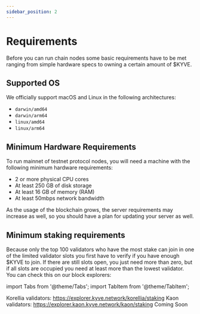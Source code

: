 ```yaml
---
sidebar_position: 2
---
```


# Requirements

Before you can run chain nodes some basic requirements have to be met ranging from simple hardware specs to owning a certain amount of $KYVE.

## Supported OS

We officially support macOS and Linux in the following architectures:

- `darwin/amd64`
- `darwin/arm64`
- `linux/amd64`
- `linux/arm64`

## Minimum Hardware Requirements

To run mainnet of testnet protocol nodes, you will need a machine with the following minimum hardware requirements:

- 2 or more physical CPU cores
- At least 250 GB of disk storage
- At least 16 GB of memory (RAM)
- At least 50mbps network bandwidth

As the usage of the blockchain grows, the server requirements may increase as well, so you should have a plan for updating your server as well.

## Minimum staking requirements

Because only the top 100 validators who have the most stake can join in one of the limited validator slots you first have to verify
if you have enough $KYVE to join. If there are still slots open, you just need more than zero, but if all slots are occupied you need at least more than the lowest validator. You can check this on our block explorers:

import Tabs from '@theme/Tabs';
import TabItem from '@theme/TabItem';

<Tabs groupId="explorers">
  <TabItem value="korellia" label="Korellia">
    Korellia validators: <a href="https://explorer.kyve.network/korellia/staking">https://explorer.kyve.network/korellia/staking</a>
  </TabItem>
  <TabItem value="kaon" label="Kaon">
    Kaon validators: <a href="https://explorer.kaon.kyve.network/kaon/staking">https://explorer.kaon.kyve.network/kaon/staking</a>
  </TabItem>
  <TabItem value="mainnet" label="Mainnet">
    Coming Soon
  </TabItem>
</Tabs>
